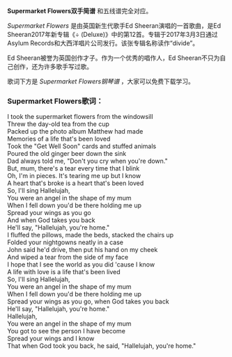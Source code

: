 

**Supermarket Flowers双手简谱** 和五线谱完全对应。

_Supermarket Flowers_ 是由英国新生代歌手Ed Sheeran演唱的一首歌曲，是Ed Sheeran2017年新专辑《÷
(Deluxe)》中的第12首。专辑于2017年3月3日通过Asylum Records和大西洋唱片公司发行。该张专辑名称读作“divide”。

Ed Sheeran被誉为英国创作才子。作为一个优秀的唱作人，Ed Sheeran不只为自己创作，还为许多歌手写过歌。

歌词下方是 _Supermarket Flowers钢琴谱_ ，大家可以免费下载学习。

### Supermarket Flowers歌词：

I took the supermarket flowers from the windowsill  
Threw the day-old tea from the cup  
Packed up the photo album Matthew had made  
Memories of a life that's been loved  
Took the "Get Well Soon" cards and stuffed animals  
Poured the old ginger beer down the sink  
Dad always told me, "Don't you cry when you're down."  
But, mum, there's a tear every time that I blink  
Oh, I'm in pieces. It's tearing me up but I know  
A heart that's broke is a heart that's been loved  
So, I'll sing Hallelujah,  
You were an angel in the shape of my mum  
When I fell down you'd be there holding me up  
Spread your wings as you go  
And when God takes you back  
He'll say, "Hallelujah, you're home."  
I fluffed the pillows, made the beds, stacked the chairs up  
Folded your nightgowns neatly in a case  
John said he'd drive, then put his hand on my cheek  
And wiped a tear from the side of my face  
I hope that I see the world as you did 'cause I know  
A life with love is a life that's been lived  
So, I'll sing Hallelujah,  
You were an angel in the shape of my mum  
When I fell down you'd be there holding me up  
Spread your wings as you go, when God takes you back  
He'll say, "Hallelujah, you're home."  
Hallelujah,  
You were an angel in the shape of my mum  
You got to see the person I have become  
Spread your wings and I know  
That when God took you back, he said, "Hallelujah, you're home."

